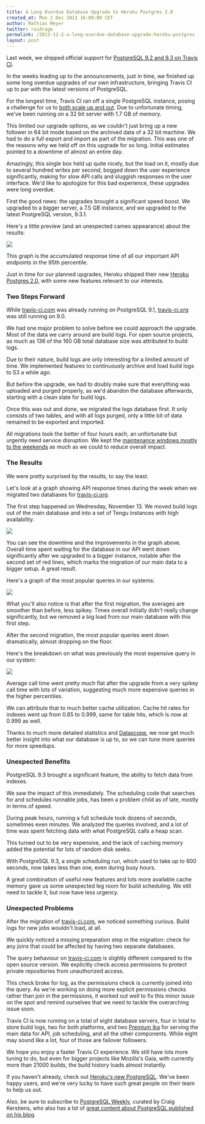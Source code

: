 ```yaml
---
title: A Long Overdue Database Upgrade to Heroku Postgres 2.0
created_at: Mon 2 Dec 2013 16:00:00 CET
author: Mathias Meyer
twitter: roidrage
permalink: /2013-12-2-a-long-overdue-database-upgrade-heroku-postgres
layout: post
---
```

Last week, we shipped official support for [PostgreSQL 9.2 and 9.3 on Travis
CI](/blog/2013-11-29-postgresql-92-93-now-available/).

In the weeks leading up to the announcements, just in time, we finished up some
long overdue upgrades of our own infrastructure, bringing Travis CI up to par
with the latest versions of PostgreSQL.

For the longest time, Travis CI ran off a single PostgreSQL instance, posing a
challenge for us to [both scale up and
out](http://about.travis-ci.org/blog/2013-08-08-solving-the-puzzle-of-scalable-log-processing/).
Due to unfortunate timing, we've been running on a 32 bit server with 1.7 GB of
memory.

This limited our upgrade options, as we couldn't just bring up a new follower in
64 bit mode based on the archived data of a 32 bit machine. We had to do a full
export and import as part of the migration. This was one of the reasons why we
held off on this upgrade for so long. Initial estimates pointed to a downtime of
almost an entire day.

Amazingly, this single box held up quite nicely, but the load on it, mostly due
to several hundred writes per second, bogged down the user experience
significantly, making for slow API calls and sluggish responses in the user
interface. We'd like to apologize for this bad experience, these upgrades were
long overdue.

First the good news: the upgrades brought a significant speed boost. We upgraded
to a bigger server, a 7.5 GB instance, and we upgraded to the latest PostgreSQL
version, 9.3.1.

Here's a little preview (and an unexpected cameo appearance) about the results:

![](http://s3itch.paperplanes.de/felix_20131117_185835.jpg)

This graph is the accumulated response time of all our important API endpoints
in the 95th percentile.

Just in time for our planned upgrades, Heroku shipped their new [Heroku Postgres
2.0](https://postgres.heroku.com/blog/past/2013/11/11/heroku_postgres_20/), with
some new features relevant to our interests.

### Two Steps Forward

While [travis-ci.com](https://travis-ci.com) was already running on PostgreSQL
9.1, [travis-ci.org](https://travis-ci.org) was still running on 9.0.

We had one major problem to solve before we could approach the upgrade. Most of
the data we carry around are build logs. For open source projects, as much as
136 of the 160 GB total database size was attributed to build logs.

Due to their nature, build logs are only interesting for a limited amount of
time. We implemented features to continuously archive and load build logs to S3
a while ago.

But before the upgrade, we had to doubly make sure that everything was uploaded
and purged properly, as we'd abandon the database afterwards, starting with a
clean slate for build logs.

Once this was out and done, we migrated the logs database first. It only
consists of two tables, and with all logs purged, only a little bit of data
remained to be exported and imported.

All migrations took the better of four hours each, an unfortunate but urgently
need service disruption. We kept the [maintenance windows mostly to the
weekends](/blog/2013-07-23-3-essential-preparation-steps-for-a-successful-maintenance/)
as much as we could to reduce overall impact.

### The Results

We were pretty surprised by the results, to say the least.

Let's look at a graph showing API response times during the week when we
migrated two databases for [travis-ci.org](https://travis-ci.org).

The first step happened on Wednesday, November 13. We moved build logs out of
the main database and into a set of Tengu instances with high availability.

![](http://s3itch.paperplanes.de/Screen_Shot_20131118_at_3.27.08_pm.png_20131202_132104.jpg)

You can see the downtime and the improvements in the graph above. Overall time
spent waiting for the database in our API went down significantly after we
upgraded to a bigger instance, notable after the second set of red lines, which
marks the migration of our main data to a bigger setup. A great result.

Here's a graph of the most popular queries in our systems:

![](http://s3itch.paperplanes.de/database_20131202_131648.jpg)

What you'll also notice is that after the first migration, the averages are
smoother than before, less spikey. Times overall initially didn't really change
significantly, but we removed a big load from our main database with this first
step.

After the second migration, the most popular queries went down dramatically,
almost dropping on the floor.

Here's the breakdown on what was previously the most expensive query in our
system:

![](http://s3itch.paperplanes.de/buildfind_20131202_133627.jpg)

Average call time went pretty much flat after the upgrade from a very spikey
call time with lots of variation, suggesting much more expensive queries in the
higher percentiles.

We can attribute that to much better cache utilization. Cache hit rates for
indexes went up from 0.85 to 0.999, same for table hits, which is now at 0.999
as well.

Thanks to much more detailed statistics and
[Datascope](https://github.com/will/datascope), we now get much better insight
into what our database is up to, so we can tune more queries for more speedups.

### Unexpected Benefits

PostgreSQL 9.3 brought a significant feature, the ability to fetch data from
indexes.

We saw the impact of this immediately. The scheduling code that searches for and
schedules runnable jobs, has been a problem child as of late, mostly in terms of
speed.

During peak hours, running a full schedule took dozens of seconds, sometimes
even minutes. We analyzed the queries involved, and a lot of time was spent
fetching data with what PostgreSQL calls a heap scan.

This turned out to be very expensive, and the lack of caching memory added the
potential for lots of random disk seeks.

With PostgreSQL 9.3, a single scheduling run, which used to take up to 600
seconds, now takes less than one, even during busy hours.

A great combination of useful new features and lots more available cache memory
gave us some unexpected leg room for build scheduling. We still need to tackle
it, but now have less urgency.

### Unexpected Problems

After the migration of [travis-ci.com](https://travis-ci.com), we noticed
something curious. Build logs for new jobs wouldn't load, at all.

We quickly noticed a missing preparation step in the migration: check for any
joins that could be affected by having two separate databases.

The query behaviour on [travis-ci.com](https://travis-ci.com) is slightly
different compared to the open source version. We explicitly check access
permissions to protect private repositories from unauthorized access.

This check broke for log, as the permissions check is currently joined into the
query. As we're working on doing more explicit permissions checks rather than
join in the permissions, it worked out well to fix this minor issue on the spot
and remind ourselves that we need to tackle the overarching issue soon.

Travis CI is now running on a total of eight database servers, four in total to
store build logs, two for both platforms, and two [Premium
Ika](https://devcenter.heroku.com/articles/heroku-postgres-production-tier-technical-characterization#performance-characteristics)
for serving the main data for API, job scheduling, and all the other components.
  While eight may sound like a lot, four of those are failover followers.

We hope you enjoy a faster Travis CI experience. We still have lots more tuning
to do, but even for bigger projects like Mozilla's Gaia, with currently more
than 21000 builds, the build history loads almost instantly.

If you haven't already, check out [Heroku's new
PostgreSQL](http://postgres.heroku.com). We've been happy users, and we're very
lucky to have such great people on their team to help us out.

Also, be sure to subscribe to [PostgreSQL Weekly](http://postgresweekly.com),
curated by Craig Kerstiens, who also has a lot of [great content about
PostgreSQL published on his
blog](http://www.craigkerstiens.com/categories/postgres/).

